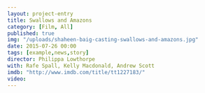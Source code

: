 ```yaml
---
layout: project-entry
title: Swallows and Amazons
category: [Film, All]
published: true
img: "/uploads/shaheen-baig-casting-swallows-and-amazons.jpg"
date: 2015-07-26 00:00
tags: [example,news,story]
director: Philippa Lowthorpe
with: Rafe Spall, Kelly Macdonald, Andrew Scott
imdb: "http://www.imdb.com/title/tt1227183/"
video: 
---
```



